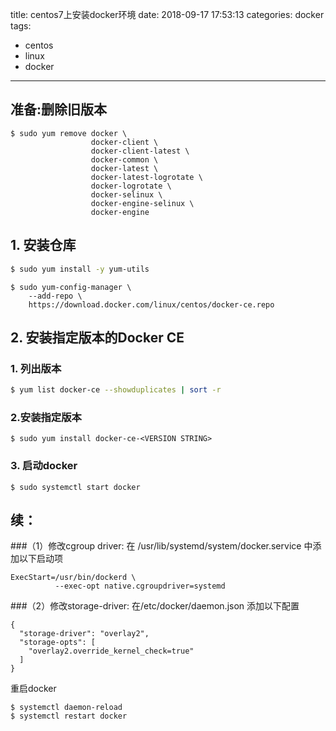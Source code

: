 title: centos7上安装docker环境
date: 2018-09-17 17:53:13
categories: docker
tags: 
  - centos
  - linux
  - docker
---
## 准备:删除旧版本
```
$ sudo yum remove docker \
                  docker-client \
                  docker-client-latest \
                  docker-common \
                  docker-latest \
                  docker-latest-logrotate \
                  docker-logrotate \
                  docker-selinux \
                  docker-engine-selinux \
                  docker-engine
```

## 1. 安装仓库
```bash
$ sudo yum install -y yum-utils
```

```
$ sudo yum-config-manager \
    --add-repo \
    https://download.docker.com/linux/centos/docker-ce.repo
```


## 2. 安装指定版本的Docker CE

### 1. 列出版本
```bash
$ yum list docker-ce --showduplicates | sort -r
```

### 2.安装指定版本
```
$ sudo yum install docker-ce-<VERSION STRING>
```

### 3. 启动docker

```
$ sudo systemctl start docker
```

## 续：
###（1）修改cgroup driver:
在 /usr/lib/systemd/system/docker.service 中添加以下启动项
```
ExecStart=/usr/bin/dockerd \
          --exec-opt native.cgroupdriver=systemd
```

###（2）修改storage-driver:
在/etc/docker/daemon.json 添加以下配置
```
{
  "storage-driver": "overlay2",
  "storage-opts": [
    "overlay2.override_kernel_check=true"
  ]
}
```

重启docker
```
$ systemctl daemon-reload
$ systemctl restart docker
```
